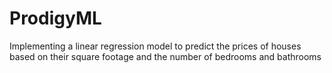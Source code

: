 # ProdigyML
Implementing a linear regression model to predict the prices of houses based on their square footage and the number of bedrooms and bathrooms
